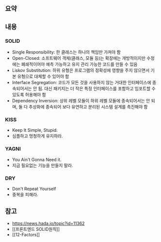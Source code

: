 ## 요약

## 내용
### SOLID
- Single Responsibility: 한 클래스는 하나의 책임만 가져야 함 
- Open-Closed: 소프트웨어 객체(클래스, 모듈 등)는 확장에는 개방적이지만 수정에는 폐쇄적이어야 예측 가능하고 유지 관리 가능한 코드를 만들 수 있음 
- Liskov Substitution: 하위 유형은 프로그램의 정확성에 영향을 주지 않으면서 기본 유형으로 대체할 수 있어야 함
- Interface Segregation: 코드가 모든 것을 사용하지 않는 거대한 인터페이스에 종속되어서는 안 됨. 대신 패키지는 더 작은 특정 인터페이스를 포함하고 임포트할 수 있도록 허용해야 함 
- Dependency Inversion: 상위 레벨 모듈이 하위 레벨 모듈에 종속되어서는 안 되며, 둘 다 추상화에 종속되어 보다 유연하고 분리된 시스템 설계를 촉진해야 함

### KISS
- Keep It Simple, Stupid.
- 심플하고 멍청하게 유지하라.
### YAGNI
- You Ain't Gonna Need it.
- 지금 필요없는 기능을 만들지 말라.
### DRY
- Don't Repeat Yourself
- 중복을 피해라.

## 참고
- https://news.hada.io/topic?id=11362
- [[프론트엔드 SOLID원칙]]
- [[12-Factors]]
